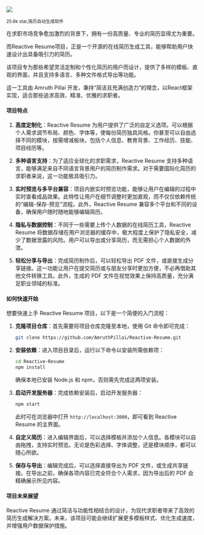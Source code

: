 <img src="/assets/image/241121-Reactive-Resume.png">

<small>25.6k star,简历自动生成软件</small>


在求职市场竞争愈加激烈的背景下，拥有一份高质量、专业的简历显得尤为重要。

而Reactive Resume项目，正是一个开源的在线简历生成工具，能够帮助用户快速设计出具备吸引力的简历。

该项目专为那些希望灵活定制和个性化简历的用户而设计，提供了多样的模板、直观的界面，并且支持多语言、多种文件格式导出等功能。


这一工具由 Amruth Pillai 开发，秉持“简洁且充满创造力”的理念，以React框架实现，适合那些追求高效、精准、优雅的求职者。

#### 项目特点

1. **高度定制化**：Reactive Resume 为用户提供了广泛的自定义选项。可以根据个人需求调节布局、颜色、字体等，使每份简历独具风格。你甚至可以自由选择不同的模块，按需增减板块，包括个人信息、教育背景、工作经历、技能、项目经历等。
   
2. **多种语言支持**：为了适应全球化的求职需求，Reactive Resume 支持多种语言，能够满足来自不同语言背景用户的简历制作需求。对于需要国际化简历的求职者来说，这一功能极具吸引力。

3. **实时预览与多平台兼容**：项目内嵌实时预览功能，能够让用户在编辑的过程中实时查看成品效果。此特性让用户在细节调整时更加直观，而不仅仅依赖传统的“编辑-保存-预览”流程。此外，Reactive Resume 兼容多个平台和不同的设备，确保用户随时随地能够编辑简历。

4. **隐私与数据控制**：不同于一些需要上传个人数据的在线简历工具，Reactive Resume 将数据存储在用户浏览器的缓存中，极大程度上保护了隐私安全，减少了数据泄露的风险。用户可以导出或分享简历，而无需担心个人数据的外泄。

5. **轻松分享与导出**：完成简历制作后，可以轻松导出 PDF 文件，或直接生成分享链接。这一功能让用户在提交简历或与朋友分享时更加方便，不必再借助其他文件转换工具。此外，生成的 PDF 文件在视觉效果上保持高质量，充分满足职业领域的标准。

#### 如何快速开始

想要快速上手 Reactive Resume 项目，以下是一个简便的入门流程：

1. **克隆项目仓库**：首先需要将项目仓库克隆至本地，使用 Git 命令即可完成：
   ```bash
   git clone https://github.com/AmruthPillai/Reactive-Resume.git
   ```
   
2. **安装依赖**：进入项目目录后，运行以下命令以安装所需依赖项：
   ```bash
   cd Reactive-Resume
   npm install
   ```
   确保本地已安装 Node.js 和 npm，否则需先完成这两项安装。

3. **启动开发服务器**：完成依赖安装后，启动开发服务器：
   ```bash
   npm start
   ```
   此时可在浏览器中打开 `http://localhost:3000`，即可看到 Reactive Resume 的主界面。

4. **自定义简历**：进入编辑界面后，可以选择模板并添加个人信息。各模块可以自由拖拽，支持实时预览。无论是色彩选择、字体调整，还是模块顺序，都可以随心所欲。

5. **保存与导出**：编辑完成后，可以选择直接导出为 PDF 文件，或生成共享链接。在导出之前，确保各项内容已完全符合个人需求，因为导出后的 PDF 会精确展示所见内容。

#### 项目未来展望

Reactive Resume 通过简洁与功能性相结合的设计，为现代求职者带来了高效的简历生成解决方案。未来，该项目可能会继续扩展更多模板样式、优化生成速度，并增强用户数据保护措施。